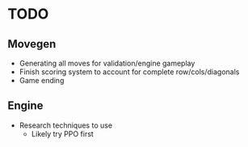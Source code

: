 # TODO

## Movegen
- Generating all moves for validation/engine gameplay
- Finish scoring system to account for complete row/cols/diagonals
- Game ending

## Engine
- Research techniques to use
    - Likely try PPO first